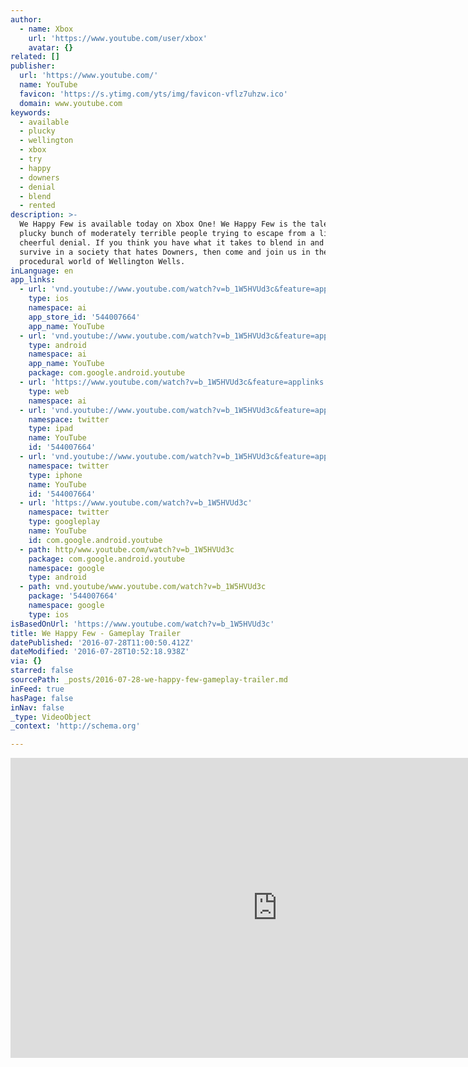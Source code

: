 ```yaml
---
author:
  - name: Xbox
    url: 'https://www.youtube.com/user/xbox'
    avatar: {}
related: []
publisher:
  url: 'https://www.youtube.com/'
  name: YouTube
  favicon: 'https://s.ytimg.com/yts/img/favicon-vflz7uhzw.ico'
  domain: www.youtube.com
keywords:
  - available
  - plucky
  - wellington
  - xbox
  - try
  - happy
  - downers
  - denial
  - blend
  - rented
description: >-
  We Happy Few is available today on Xbox One! We Happy Few is the tale of a
  plucky bunch of moderately terrible people trying to escape from a lifetime of
  cheerful denial. If you think you have what it takes to blend in and try to
  survive in a society that hates Downers, then come and join us in the
  procedural world of Wellington Wells.
inLanguage: en
app_links:
  - url: 'vnd.youtube://www.youtube.com/watch?v=b_1W5HVUd3c&feature=applinks'
    type: ios
    namespace: ai
    app_store_id: '544007664'
    app_name: YouTube
  - url: 'vnd.youtube://www.youtube.com/watch?v=b_1W5HVUd3c&feature=applinks'
    type: android
    namespace: ai
    app_name: YouTube
    package: com.google.android.youtube
  - url: 'https://www.youtube.com/watch?v=b_1W5HVUd3c&feature=applinks'
    type: web
    namespace: ai
  - url: 'vnd.youtube://www.youtube.com/watch?v=b_1W5HVUd3c&feature=applinks'
    namespace: twitter
    type: ipad
    name: YouTube
    id: '544007664'
  - url: 'vnd.youtube://www.youtube.com/watch?v=b_1W5HVUd3c&feature=applinks'
    namespace: twitter
    type: iphone
    name: YouTube
    id: '544007664'
  - url: 'https://www.youtube.com/watch?v=b_1W5HVUd3c'
    namespace: twitter
    type: googleplay
    name: YouTube
    id: com.google.android.youtube
  - path: http/www.youtube.com/watch?v=b_1W5HVUd3c
    package: com.google.android.youtube
    namespace: google
    type: android
  - path: vnd.youtube/www.youtube.com/watch?v=b_1W5HVUd3c
    package: '544007664'
    namespace: google
    type: ios
isBasedOnUrl: 'https://www.youtube.com/watch?v=b_1W5HVUd3c'
title: We Happy Few - Gameplay Trailer
datePublished: '2016-07-28T11:00:50.412Z'
dateModified: '2016-07-28T10:52:18.938Z'
via: {}
starred: false
sourcePath: _posts/2016-07-28-we-happy-few-gameplay-trailer.md
inFeed: true
hasPage: false
inNav: false
_type: VideoObject
_context: 'http://schema.org'

---
```

<iframe src="https://cdn.embedly.com/widgets/media.html?src=https%3A%2F%2Fwww.youtube.com%2Fembed%2Fb_1W5HVUd3c%3Ffeature%3Doembed&amp;url=http%3A%2F%2Fwww.youtube.com%2Fwatch%3Fv%3Db_1W5HVUd3c&amp;image=https%3A%2F%2Fi.ytimg.com%2Fvi%2Fb_1W5HVUd3c%2Fhqdefault.jpg&amp;key=b7d04c9b404c499eba89ee7072e1c4f7&amp;type=text%2Fhtml&amp;schema=youtube" width="854" height="480" scrolling="no" frameborder="0" allowfullscreen="" style=""></iframe>
